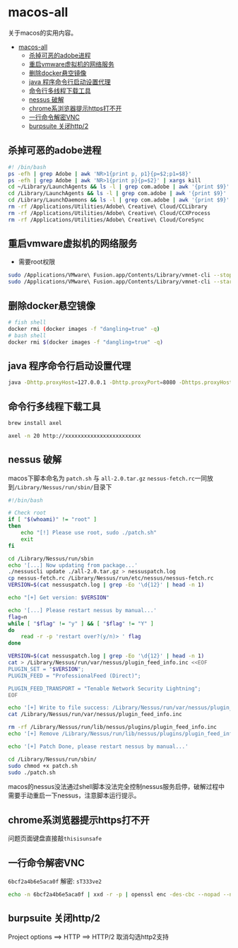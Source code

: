 # macos-all
关于macos的实用内容。

* [macos-all](#macos-all)
   * [杀掉可恶的adobe进程](#杀掉可恶的adobe进程)
   * [重启vmware虚拟机的网络服务](#重启vmware虚拟机的网络服务)
   * [删除docker悬空镜像](#删除docker悬空镜像)
   * [java 程序命令行启动设置代理](#java-程序命令行启动设置代理)
   * [命令行多线程下载工具](#命令行多线程下载工具)
   * [nessus 破解](#nessus-破解)
   * [chrome系浏览器提示https打不开](#chrome系浏览器提示https打不开)
   * [一行命令解密VNC](#一行命令解密vnc)
   * [burpsuite 关闭http/2](#burpsuite-关闭http2)

## 杀掉可恶的adobe进程
```sh
#! /bin/bash
ps -efh | grep Adobe | awk 'NR>1{print p, p1}{p=$2;p1=$8}'
ps -efh | grep Adobe | awk 'NR>1{print p}{p=$2}' | xargs kill 
cd ~/Library/LaunchAgents && ls -l | grep com.adobe | awk '{print $9}' | xargs rm -rf
cd /Library/LaunchAgents && ls -l | grep com.adobe | awk '{print $9}' | xargs rm -rf
cd /Library/LaunchDaemons && ls -l | grep com.adobe | awk '{print $9}' | xargs rm -rf
rm -rf /Applications/Utilities/Adobe\ Creative\ Cloud/CCLibrary
rm -rf /Applications/Utilities/Adobe\ Creative\ Cloud/CCXProcess
rm -rf /Applications/Utilities/Adobe\ Creative\ Cloud/CoreSync
```

## 重启vmware虚拟机的网络服务
- 需要root权限
```sh
sudo /Applications/VMware\ Fusion.app/Contents/Library/vmnet-cli --stop
sudo /Applications/VMware\ Fusion.app/Contents/Library/vmnet-cli --start
```

## 删除docker悬空镜像
```sh
# fish shell
docker rmi (docker images -f "dangling=true" -q)
# bash shell
docker rmi $(docker images -f "dangling=true" -q)
```

## java 程序命令行启动设置代理
```sh
java -Dhttp.proxyHost=127.0.0.1 -Dhttp.proxyPort=8080 -Dhttps.proxyHost=127.0.0.1 -Dhttps.proxyPort=8080 -jar xxx.jar
```

## 命令行多线程下载工具
```sh
brew install axel

axel -n 20 http://xxxxxxxxxxxxxxxxxxxxxxxx
```

## nessus 破解
macos下脚本命名为 `patch.sh` 与 `all-2.0.tar.gz` `nessus-fetch.rc`一同放到`/Library/Nessus/run/sbin/`目录下
```sh
#!/bin/bash

# Check root
if [ "$(whoami)" != "root" ]
then
    echo "[!] Please use root, sudo ./patch.sh"
    exit
fi

cd /Library/Nessus/run/sbin
echo '[...] Now updating from package...'
./nessuscli update ./all-2.0.tar.gz > nessuspatch.log
cp nessus-fetch.rc /Library/Nessus/run/etc/nessus/nessus-fetch.rc
VERSION=$(cat nessuspatch.log | grep -Eo '\d{12}' | head -n 1)

echo "[+] Get version: $VERSION"

echo '[...] Please restart nessus by manual...'
flag=n
while [ "$flag" != "y" ] && [ "$flag" != "Y" ]
do
    read -r -p 'restart over?(y/n)> ' flag
done

VERSION=$(cat nessuspatch.log | grep -Eo '\d{12}' | head -n 1)
cat > /Library/Nessus/run/var/nessus/plugin_feed_info.inc <<EOF
PLUGIN_SET = "$VERSION";
PLUGIN_FEED = "ProfessionalFeed (Direct)";

PLUGIN_FEED_TRANSPORT = "Tenable Network Security Lightning";
EOF

echo '[+] Write to file success: /Library/Nessus/run/var/nessus/plugin_feed_info.inc'
cat /Library/Nessus/run/var/nessus/plugin_feed_info.inc

rm -rf /Library/Nessus/run/lib/nessus/plugins/plugin_feed_info.inc
echo '[+] Remove /Library/Nessus/run/lib/nessus/plugins/plugin_feed_info.inc success'

echo '[+] Patch Done, please restart nessus by manual...'
```

```sh
cd /Library/Nessus/run/sbin/
sudo chmod +x patch.sh
sudo ./patch.sh
```
macos的nessus没法通过shell脚本没法完全控制nessus服务启停，破解过程中需要手动重启一下nessus，注意脚本运行提示。

## chrome系浏览器提示https打不开

问题页面键盘直接敲`thisisunsafe`

## 一行命令解密VNC
`6bcf2a4b6e5aca0f` 解密: `sT333ve2`
```sh
echo -n 6bcf2a4b6e5aca0f | xxd -r -p | openssl enc -des-cbc --nopad --nosalt -K e84ad660c4721ae0 -iv 0000000000000000 -d
```

## burpsuite 关闭http/2
Project options ==> HTTP ==> HTTP/2
取消勾选http2支持
